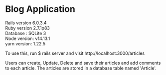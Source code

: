 <h1>Blog Application</h1>

Rails version 6.0.3.4 <br>
Ruby version 2.7.1p83 <br>
Database : SQLite 3 <br>
Node version: v14.13.1 <br>
yarn version: 1.22.5 <br>

To use this, run $ rails server and visit http://localhost:3000/articles

Users can create, Update, Delete and save their articles and add comments to each article.
The articles are stored in a database table named 'Article'. 
